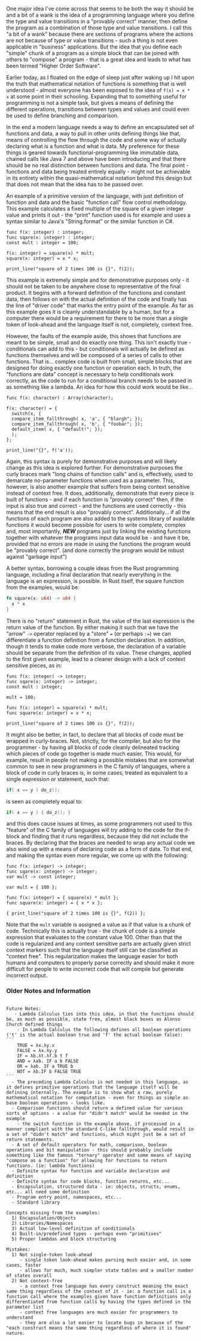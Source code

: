 One major idea I've come across that seems to be both the way it should be and a bit of a wank is the idea of a programming language where you define the type and value transitions in a "provably correct" manner, then define the program as a combination of those type and value transitions. I call this "a bit of a wank" because there are sections of programs where the actions are not because of type or value transitions - such a thing is not even applicable in "business" applications. But the idea that you define each "simple" chunk of a program as a simple block that can be joined with others to "compose" a program - that is a great idea and leads to what has been termed "Higher Order Software".

Earlier today, as I floated on the edge of sleep just after waking up I hit upon the truth that mathematical notation of functions is something that is well understood - almost everyone has been exposed to the idea of ``f(x) = x * x`` at some point in their schooling. Expanding that to something useful for programming is not a simple task, but gives a means of defining the different operations, transitions between types and values and could even be used to define branching and comparison.

In the end a modern language needs a way to define an encapsulated set of functions and data, a way to pull in other units defining things like that, means of controlling the flow through the code and some way of actually declaring what is a function and what is data. My preference for these things is geared towards functional-programming like immutable data, chained calls like Java 7 and above have been introducing and that there should be no real distinction between functions and data. The final point - functions and data being treated entirely equally - might not be achievable in its entirety within the quasi-mathematical notation behind this design but that does not mean that the idea has to be passed over.

An example of a primitive version of the language, with just definition of function and data and the basic "function call" flow control methodology. This example calculates a fixed multiple of the square of a given integer value and prints it out - the "print" function used is for example and uses a syntax similar to Java's "String.format" or the similar function in C#.

```
func f(x: integer) : integer;
func sqare(x: integer) : integer;
const mult : integer = 100;

f(x: integer) = square(x) * mult;
square(x: integer) = x * x;

print_line("square of 2 times 100 is {}", f(2));
```

This example is extremely simple and for demonstrative purposes only - it should not be taken to be anywhere close to representative of the final product. It begins with a forward definition of the functions and constant data, then follows on with the actual definition of the code and finally has the line of "driver code" that marks the entry point of the example. As far as this example goes it is cleanly understandable by a human, but for a computer there would be a requirement for there to be more than a single token of look-ahead and the language itself is not, completely, context free.

However, the faults of the example aside, this shows that functions are meant to be simple, small and do exactly one thing. This isn't exactly true - conditionals can add to this - but conditionals will actually be defined as functions themselves and will be composed of a series of calls to other functions. That is... complex code is built from small, simple blocks that are designed for doing exactly one function or operation each. In truth, the "functions are data" concept is necessary to help conditionals work correctly, as the code to run for a conditional branch needs to be passed in as something like a lambda. An idea for how this could work would be like...

```
func f(x: character) : Array(character);

f(x: character) = {
  switch(x, {
  compare_item_fallthrough( x, 'a', { "blargh"; });
  compare_item_fallthrough( x, 'b', { "foobar"; });
  default_item( x, { "default!"; });
  );
};

print_line("{}", f('a'));
```

Again, this syntax is purely for demonstrative purposes and will likely change as this idea is explored further. For demonstrative purposes the curly braces mark "long chains of function calls" and is, effectively, used to demarcate no-parameter functions when used as a parameter. This, however, is also another example that suffers from being context sensitive instead of context free. It does, additionally, demonstrate that every piece is built of functions - and if each function is "provably correct" then, if the input is also true and correct - and the functions are used correctly - this means that the end result is also "provably correct". Additionally... if all the functions of each program are also added to the systems library of available functions it would become possible for users to write complete, complex and, most importantly, ***NEW*** programs just by linking the existing functions together with whatever the programs input data would be - and have it be, provided that no errors are made in using the functions the program would be "provably correct". (and done correctly the program would be robust against "garbage input")

A better syntax, borrowing a couple ideas from the Rust programming language, including a final declaration that nearly everything in the language is an expression, is possible. In Rust itself, the square function from the examples, would be:
```rust
fn square(x: u64) -> u64 {
  x * x
}
```
There is no "return" statement in Rust, the value of the last expression is the return value of the function. By either making it such that we have the "arrow" ``->`` operator replaced by a "store" ``=`` (or perhaps ``:=``) we can differentiate a function definition from a function declaration. In addition, though it tends to make code more verbose, the declaration of a variable should be separate from the definition of its value. These changes, applied to the first given example, lead to a cleaner design with a lack of context sensitive pieces, as in:
```
func f(x: integer) -> integer;
func sqare(x: integer) -> integer;
const mult : integer;

mult = 100;

func f(x: integer) = square(x) * mult;
func square(x: integer) = x * x;

print_line("square of 2 times 100 is {}", f(2));
```
It might also be better, in fact, to declare that all blocks of code must be wrapped in curly-braces. Not, strictly, for the compiler, but also for the programmer - by having all blocks of code cleanly delineated tracking which pieces of code go together is made much easier. This would, for example, result in people not making a possible mistakes that are somewhat common to see in new programmers in the C family of languages, where a block of code in curly braces is, in some cases, treated as equivalent to a single expression or statement, such that:
```c
if( x == y ) do_z();
```
is seen as completely equal to:
```c
if( x == y ) { do_z(); }
```
and this does cause issues at times, as some programmers not used to this "feature" of the C family of languages will try adding to the code for the if-block and finding that it runs
regardless, because they did not include the braces. By declaring that the braces are needed to wrap any actual code we also wind up with a means of declaring code as a form of data. To that end, and making the syntax even more regular, we come up with the following:
```
func f(x: integer) -> integer;
func sqare(x: integer) -> integer;
var mult -> const integer;

var mult = { 100 };

func f(x: integer) = { square(x) * mult };
func square(x: integer) = { x * x };

{ print_line("square of 2 times 100 is {}", f(2)) };
```
Note that the ``mult`` variable is assigned a value as if that value is a chunk of code. Technically this is actually true - the chunk of code is a simple expression that evaluates to the constant value 100. Other than that the code is regularized and any context sensitive parts are actually given strict context markers such that the language itself still can be classified as "context free". This regularization makes the language easier for both humans and computers to properly parse correctly and should make it more difficult for people to write incorrect code that will compile but generate incorrect output.

### Older Notes and Information
~~~The things lacking from these examples and the problems they have (not context free, requiring more than one token of look-ahead, etc...) are because this is still a quite new idea for me and I have no firm idea how to actually implement it as far as the syntax and various rules go.~~~

Future Notes:
   - Lambda Calculus ties into this idea, in that the functions should be, as much as possible, state free, almost black boxes as Alonso Church defined things
    - In Lambda Calculus the following defines all boolean operations ('t' is the actual boolean true and 'f' the actual boolean false): 
```
	TRUE = λx.λy.x
    FALSE = λx.λy.y 
	IF = λb.λt.λf.b t f
	AND = λab. IF a b FALSE
    OR = λab. IF a TRUE b
    NOT = λb.IF b FALSE TRUE 
```
  - The preceding Lambda Calculus is not needed in this language, as it defines primitive operations that the language itself will be defining internally. The example is to show what a raw, purely mathematical notation for computation - even for things as simple as base boolean operations - looks like.
  - Comparison functions should return a defined value for various sorts of options - a value for "didn't match" would be needed in the example
    - the switch function in the example above, if processed in a manner compliant with the standard C-like fallthrough, would result in a set of "didn't match" and functions, which might just be a set of return statements.
  - A set of default operators for math, comparison, boolean operations and bit manipulation - this should probably include something like the famous "ternary" operator and some means of saying "compose as a function" for allowing for functions to return functions. (ie: lambda functions)
  - Definite syntax for function and variable declaration and definition
  - Definite syntax for code blocks, function returns, etc...
  - Encapsulation, structured data - ie: objects, structs, enums, etc... all need some definition
  - Program entry point, namespaces, etc...
  - Standard library
  
Concepts missing from the examples:
  1) Encapsulation/Objects
  2) Libraries/Namespaces
  3) Actual low-level definition of conditionals
  4) Built-in/predefined types - perhaps even "primitives"
  5) Proper lambdas and block structuring

Mistakes:
  1) Not single-token look-ahead
     - single token look-ahead makes parsing much easier and, in some cases, faster
	 - allows for much, much simpler state tables and a smaller number of states overall
  2) Not context-free
     - a context free language has every construct meaning the exact same thing regardless of the context of it - ie: a function call is a function call where the examples given have function definitions only differentiated from function calls by having the types defined in the parameter list
	 - context free languages are much easier for programmers to understand
	 - they are also a lot easier to locate bugs in because of the "each construct means the same thing regardless of where it is found" nature.
	